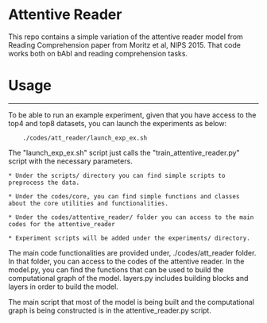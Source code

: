 # Attentive Reader
This repo contains a simple variation of the attentive reader model from Reading Comprehension
paper from Moritz et al, NIPS 2015. That code works both on bAbI and reading comprehension tasks.

# Usage
-------
To be able to run an example experiment, given that you have access to the top4 and top8 datasets,
   you can launch the experiments as below:

```
    ./codes/att_reader/launch_exp_ex.sh
```

The "launch_exp_ex.sh" script just calls the "train_attentive_reader.py" script with the necessary
parameters.

    * Under the scripts/ directory you can find simple scripts to preprocess the data.
    
    * Under the codes/core, you can find simple functions and classes about the core utilities and functionalities.

    * Under the codes/attentive_reader/ folder you can access to the main codes for the attentive_reader

    * Experiment scripts will be added under the experiments/ directory.

The main code functionalities are provided under, ./codes/att_reader folder. In that folder, you
can access to the codes of the attentive reader. In the model.py, you can find the functions that
can be used to build the computational graph of the model. layers.py includes building blocks and
layers in order to build the model.

The main script that most of the model is being built and the computational graph is being
constructed is in the attentive_reader.py script.
